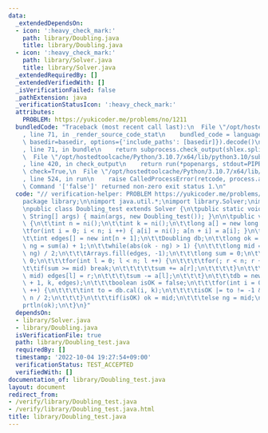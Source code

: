 ```yaml
---
data:
  _extendedDependsOn:
  - icon: ':heavy_check_mark:'
    path: library/Doubling.java
    title: library/Doubling.java
  - icon: ':heavy_check_mark:'
    path: library/Solver.java
    title: library/Solver.java
  _extendedRequiredBy: []
  _extendedVerifiedWith: []
  _isVerificationFailed: false
  _pathExtension: java
  _verificationStatusIcon: ':heavy_check_mark:'
  attributes:
    PROBLEM: https://yukicoder.me/problems/no/1211
  bundledCode: "Traceback (most recent call last):\n  File \"/opt/hostedtoolcache/Python/3.10.7/x64/lib/python3.10/site-packages/onlinejudge_verify/documentation/build.py\"\
    , line 71, in _render_source_code_stat\n    bundled_code = language.bundle(stat.path,\
    \ basedir=basedir, options={'include_paths': [basedir]}).decode()\n  File \"/opt/hostedtoolcache/Python/3.10.7/x64/lib/python3.10/site-packages/onlinejudge_verify/languages/user_defined.py\"\
    , line 71, in bundle\n    return subprocess.check_output(shlex.split(command))\n\
    \  File \"/opt/hostedtoolcache/Python/3.10.7/x64/lib/python3.10/subprocess.py\"\
    , line 420, in check_output\n    return run(*popenargs, stdout=PIPE, timeout=timeout,\
    \ check=True,\n  File \"/opt/hostedtoolcache/Python/3.10.7/x64/lib/python3.10/subprocess.py\"\
    , line 524, in run\n    raise CalledProcessError(retcode, process.args,\nsubprocess.CalledProcessError:\
    \ Command '['false']' returned non-zero exit status 1.\n"
  code: "// verification-helper: PROBLEM https://yukicoder.me/problems/no/1211\n\n\
    package library;\n\nimport java.util.*;\nimport library.Solver;\nimport library.Doubling;\n\
    \npublic class Doubling_test extends Solver {\n\tpublic static void main(final\
    \ String[] args) { main(args, new Doubling_test()); }\n\n\tpublic void solve()\
    \ {\n\t\tint n = ni();\n\t\tint k = ni();\n\t\tlong a[] = new long[n * 2];\n\t\
    \tfor(int i = 0; i < n; i ++) { a[i] = ni(); a[n + i] = a[i]; }\n\t\tn *= 2;\n\
    \t\tint edges[] = new int[n + 1];\n\t\tDoubling db;\n\t\tlong ok = 0;\n\t\tlong\
    \ ng = sum(a) + 1;\n\t\twhile(abs(ok - ng) > 1) {\n\t\t\tlong mid = ng + (ok -\
    \ ng) / 2;\n\t\t\tArrays.fill(edges, -1);\n\t\t\tlong sum = 0;\n\t\t\tint r =\
    \ 0;\n\t\t\tfor(int l = 0; l < n; l ++) {\n\t\t\t\tfor(; r < n; r ++) {\n\t\t\t\
    \t\tif(sum >= mid) break;\n\t\t\t\t\tsum += a[r];\n\t\t\t\t}\n\t\t\t\tif(sum >=\
    \ mid) edges[l] = r;\n\t\t\t\tsum -= a[l];\n\t\t\t}\n\t\t\tdb = new Doubling(n\
    \ + 1, k, edges);\n\t\t\tboolean isOK = false;\n\t\t\tfor(int i = 0; i < n; i\
    \ ++) {\n\t\t\t\tint to = db.cal(i, k);\n\t\t\t\tisOK |= to != -1 && to <= i +\
    \ n / 2;\n\t\t\t}\n\t\t\tif(isOK) ok = mid;\n\t\t\telse ng = mid;\n\t\t}\n\t\t\
    prtln(ok);\n\t}\n}"
  dependsOn:
  - library/Solver.java
  - library/Doubling.java
  isVerificationFile: true
  path: library/Doubling_test.java
  requiredBy: []
  timestamp: '2022-10-04 19:27:54+09:00'
  verificationStatus: TEST_ACCEPTED
  verifiedWith: []
documentation_of: library/Doubling_test.java
layout: document
redirect_from:
- /verify/library/Doubling_test.java
- /verify/library/Doubling_test.java.html
title: library/Doubling_test.java
---
```

